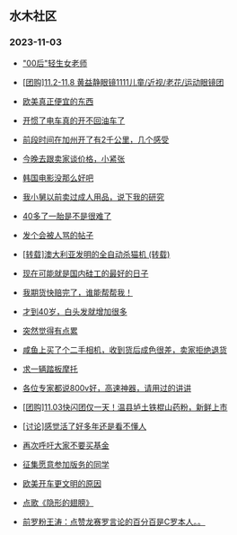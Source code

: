 ## 水木社区 
### 2023-11-03

+ ["00后"轻生女老师](https://www.mysmth.net/nForum/article/FamilyLife/1766458024)

+ [[团购]11.2-11.8 黄益静眼镜1111儿童/近视/老花/运动眼镜团](https://www.mysmth.net/nForum/article/ADAgent_TG/1311763)

+ [欧美真正便宜的东西](https://www.mysmth.net/nForum/article/Travel/964536)

+ [开惯了电车真的开不回油车了](https://www.mysmth.net/nForum/article/GreenAuto/1397350)

+ [前段时间在加州开了有2千公里，几个感受](https://www.mysmth.net/nForum/article/AutoWorld/1944715206)

+ [今晚去跟卖家谈价格，小紧张](https://www.mysmth.net/nForum/article/OurEstate/2890209)

+ [韩国电影没那么好吧](https://www.mysmth.net/nForum/article/Movie/3548575)

+ [我小舅以前卖过成人用品，说下我的研究](https://www.mysmth.net/nForum/article/WorkLife/3430327)

+ [40多了一胎是不是很难了](https://www.mysmth.net/nForum/article/Pregnancy/1515856)

+ [发个会被人骂的帖子](https://www.mysmth.net/nForum/article/Age/20316432)

+ [[转载]澳大利亚发明的全自动杀猫机 (转载)](https://www.mysmth.net/nForum/article/Joke/4136827)

+ [现在可能就是国内硅工的最好的日子](https://www.mysmth.net/nForum/article/METech/463297)

+ [我期货快赔完了，谁能帮帮我！](https://www.mysmth.net/nForum/article/FuturesForex/845727)

+ [才到40岁，白头发就增加很多](https://www.mysmth.net/nForum/article/TCM/212052)

+ [突然觉得有点累](https://www.mysmth.net/nForum/article/Age/20316536)

+ [咸鱼上买了个二手相机，收到货后成色很差，卖家拒绝退货](https://www.mysmth.net/nForum/article/SecondDigi/2256997)

+ [求一辆踏板摩托](https://www.mysmth.net/nForum/article/Motorbike/258119)

+ [各位专家都说800v好，高速神器，请用过的讲讲](https://www.mysmth.net/nForum/article/GreenAuto/1398295)

+ [[团购]11.03快闪团仅一天！温县垆土铁棍山药粉，新鲜上市](https://www.mysmth.net/nForum/article/ADAgent_TG/1311867)

+ [[讨论]感觉活了好多年还是看不懂人](https://www.mysmth.net/nForum/article/FamilyLife/1766459309)

+ [再次呼吁大家不要买基金](https://www.mysmth.net/nForum/article/Stock/10693079)

+ [征集愿意参加版务的同学](https://www.mysmth.net/nForum/article/Joke/4136616)

+ [欧美开车更文明的原因](https://www.mysmth.net/nForum/article/AutoWorld/1944716371)

+ [点歌《隐形的翅膀》](https://www.mysmth.net/nForum/article/OldSongs/401085)

+ [前罗粉王涛：点赞龙赛罗言论的百分百是C罗本人。。](https://www.mysmth.net/nForum/article/WorldSoccer/18066972)

